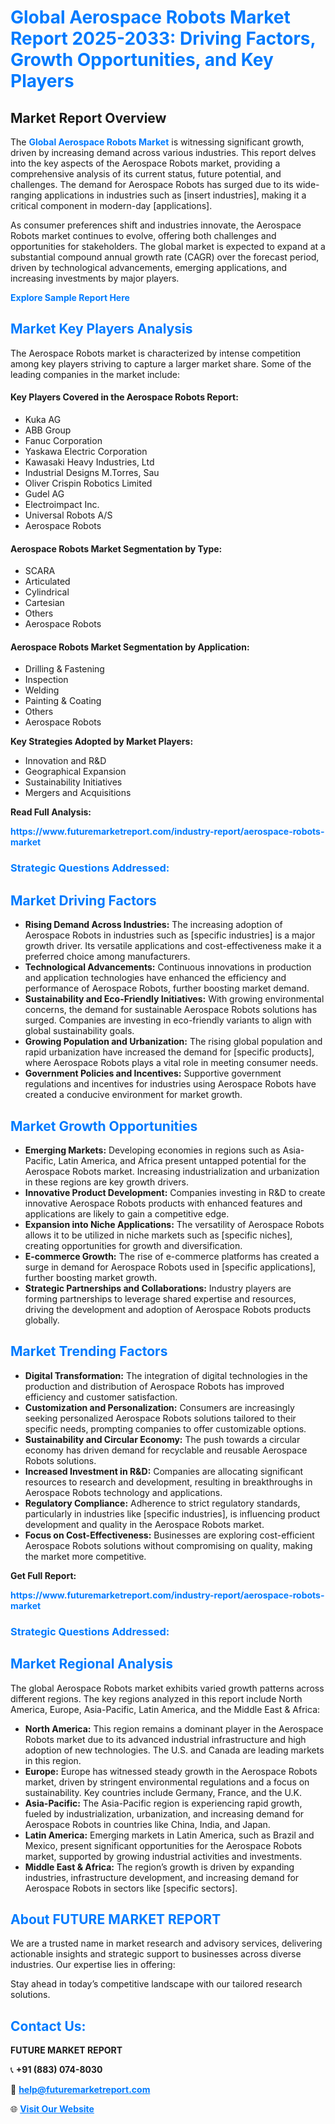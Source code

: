 <h1 style="color: #007BFF;">Global Aerospace Robots Market Report 2025-2033: Driving Factors, Growth Opportunities, and Key Players</h1>

<section id="overview">
<h2>Market Report Overview</h2>
<p>The <a href="https://www.futuremarketreport.com/industry-report/aerospace-robots-market" style="color: #007BFF; text-decoration: none;"><strong>Global Aerospace Robots Market</strong></a> is witnessing significant growth, driven by increasing demand across various industries. This report delves into the key aspects of the Aerospace Robots market, providing a comprehensive analysis of its current status, future potential, and challenges. The demand for Aerospace Robots has surged due to its wide-ranging applications in industries such as [insert industries], making it a critical component in modern-day [applications].</p>
<p>As consumer preferences shift and industries innovate, the Aerospace Robots market continues to evolve, offering both challenges and opportunities for stakeholders. The global market is expected to expand at a substantial compound annual growth rate (CAGR) over the forecast period, driven by technological advancements, emerging applications, and increasing investments by major players.</p>
</section>

<section id="overview">
<p><a href="https://www.futuremarketreport.com/request-sample/reportId=99786" style="color: #007BFF; text-decoration: none;"><strong>Explore Sample Report Here</strong></a></p>
</section>

<section id="key-players">
<h2 style="color: #007BFF;">Market Key Players Analysis</h2>
<p>The Aerospace Robots market is characterized by intense competition among key players striving to capture a larger market share. Some of the leading companies in the market include:</p>
<h4>Key Players Covered in the Aerospace Robots Report:</h4>
<ul><li>Kuka AG</li><li>ABB Group</li><li>Fanuc Corporation</li><li>Yaskawa Electric Corporation</li><li>Kawasaki Heavy Industries, Ltd</li><li>Industrial Designs M.Torres, Sau</li><li>Oliver Crispin Robotics Limited</li><li>Gudel AG</li><li>Electroimpact Inc.</li><li>Universal Robots A/S</li><li>Aerospace Robots</li></ul>
<h4>Aerospace Robots Market Segmentation by Type:</h4>
<ul><li>SCARA</li><li>Articulated</li><li>Cylindrical</li><li>Cartesian</li><li>Others</li><li>Aerospace Robots</li></ul>

<h4>Aerospace Robots Market Segmentation by Application:</h4>
<ul><li>Drilling &amp; Fastening</li><li>Inspection</li><li>Welding</li><li>Painting &amp; Coating</li><li>Others</li><li>Aerospace Robots</li></ul>
<p><strong>Key Strategies Adopted by Market Players:</strong></p>
<ul>
<li>Innovation and R&D</li>
<li>Geographical Expansion</li>
<li>Sustainability Initiatives</li>
<li>Mergers and Acquisitions</li>
</ul>
</section>

<section>
<p><strong>Read Full Analysis: </strong></p><a href="https://www.futuremarketreport.com/industry-report/aerospace-robots-market" style="color: #007BFF; text-decoration: none;"><strong>https://www.futuremarketreport.com/industry-report/aerospace-robots-market</strong></a>
<h3 style="color: #007BFF;">Strategic Questions Addressed:</h3>
</section>

<section id="driving-factors">
<h2 style="color: #007BFF;">Market Driving Factors</h2>
<ul>
<li><strong>Rising Demand Across Industries:</strong> The increasing adoption of Aerospace Robots in industries such as [specific industries] is a major growth driver. Its versatile applications and cost-effectiveness make it a preferred choice among manufacturers.</li>
<li><strong>Technological Advancements:</strong> Continuous innovations in production and application technologies have enhanced the efficiency and performance of Aerospace Robots, further boosting market demand.</li>
<li><strong>Sustainability and Eco-Friendly Initiatives:</strong> With growing environmental concerns, the demand for sustainable Aerospace Robots solutions has surged. Companies are investing in eco-friendly variants to align with global sustainability goals.</li>
<li><strong>Growing Population and Urbanization:</strong> The rising global population and rapid urbanization have increased the demand for [specific products], where Aerospace Robots plays a vital role in meeting consumer needs.</li>
<li><strong>Government Policies and Incentives:</strong> Supportive government regulations and incentives for industries using Aerospace Robots have created a conducive environment for market growth.</li>
</ul>
</section>

<section id="growth-opportunities">
<h2 style="color: #007BFF;">Market Growth Opportunities</h2>
<ul>
<li><strong>Emerging Markets:</strong> Developing economies in regions such as Asia-Pacific, Latin America, and Africa present untapped potential for the Aerospace Robots market. Increasing industrialization and urbanization in these regions are key growth drivers.</li>
<li><strong>Innovative Product Development:</strong> Companies investing in R&D to create innovative Aerospace Robots products with enhanced features and applications are likely to gain a competitive edge.</li>
<li><strong>Expansion into Niche Applications:</strong> The versatility of Aerospace Robots allows it to be utilized in niche markets such as [specific niches], creating opportunities for growth and diversification.</li>
<li><strong>E-commerce Growth:</strong> The rise of e-commerce platforms has created a surge in demand for Aerospace Robots used in [specific applications], further boosting market growth.</li>
<li><strong>Strategic Partnerships and Collaborations:</strong> Industry players are forming partnerships to leverage shared expertise and resources, driving the development and adoption of Aerospace Robots products globally.</li>
</ul>
</section>

<section id="trending-factors">
<h2 style="color: #007BFF;">Market Trending Factors</h2>
<ul>
<li><strong>Digital Transformation:</strong> The integration of digital technologies in the production and distribution of Aerospace Robots has improved efficiency and customer satisfaction.</li>
<li><strong>Customization and Personalization:</strong> Consumers are increasingly seeking personalized Aerospace Robots solutions tailored to their specific needs, prompting companies to offer customizable options.</li>
<li><strong>Sustainability and Circular Economy:</strong> The push towards a circular economy has driven demand for recyclable and reusable Aerospace Robots solutions.</li>
<li><strong>Increased Investment in R&D:</strong> Companies are allocating significant resources to research and development, resulting in breakthroughs in Aerospace Robots technology and applications.</li>
<li><strong>Regulatory Compliance:</strong> Adherence to strict regulatory standards, particularly in industries like [specific industries], is influencing product development and quality in the Aerospace Robots market.</li>
<li><strong>Focus on Cost-Effectiveness:</strong> Businesses are exploring cost-efficient Aerospace Robots solutions without compromising on quality, making the market more competitive.</li>
</ul>
</section>

<section>
<p><strong>Get Full Report: </strong></p><a href="https://www.futuremarketreport.com/industry-report/aerospace-robots-market" style="color: #007BFF; text-decoration: none;"><strong>https://www.futuremarketreport.com/industry-report/aerospace-robots-market</strong></a>
<h3 style="color: #007BFF;">Strategic Questions Addressed:</h3>
</section>


<section id="regional-analysis">
<h2 style="color: #007BFF;">Market Regional Analysis</h2>
<p>The global Aerospace Robots market exhibits varied growth patterns across different regions. The key regions analyzed in this report include North America, Europe, Asia-Pacific, Latin America, and the Middle East & Africa:</p>
<ul>
<li><strong>North America:</strong> This region remains a dominant player in the Aerospace Robots market due to its advanced industrial infrastructure and high adoption of new technologies. The U.S. and Canada are leading markets in this region.</li>
<li><strong>Europe:</strong> Europe has witnessed steady growth in the Aerospace Robots market, driven by stringent environmental regulations and a focus on sustainability. Key countries include Germany, France, and the U.K.</li>
<li><strong>Asia-Pacific:</strong> The Asia-Pacific region is experiencing rapid growth, fueled by industrialization, urbanization, and increasing demand for Aerospace Robots in countries like China, India, and Japan.</li>
<li><strong>Latin America:</strong> Emerging markets in Latin America, such as Brazil and Mexico, present significant opportunities for the Aerospace Robots market, supported by growing industrial activities and investments.</li>
<li><strong>Middle East & Africa:</strong> The region’s growth is driven by expanding industries, infrastructure development, and increasing demand for Aerospace Robots in sectors like [specific sectors].</li>
</ul>
</section>

<footer>
<h2 style="color: #007BFF;">About FUTURE MARKET REPORT</h2>
<p>We are a trusted name in market research and advisory services, delivering actionable insights and strategic support to businesses across diverse industries. Our expertise lies in offering:</p>

<p>Stay ahead in today’s competitive landscape with our tailored research solutions.</p>

<h2 style="color: #007BFF;">Contact Us:</h2>
<p><strong>FUTURE MARKET REPORT</strong></p>
<p>📞 <strong>+91 (883) 074-8030</strong></p>
<p>📧 <strong><a href="mailto:help@futuremarketreport.com" style="color: #007BFF;">help@futuremarketreport.com</a></strong></p>
<p>🌐 <strong><a href="https://www.futuremarketreport.com/" style="color: #007BFF;">Visit Our Website</a></strong></p>
</footer>